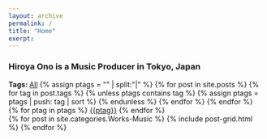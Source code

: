 ```yaml
---
layout: archive
permalink: /
title: "Home"
exerpt: 
---
```

<h3 class="home">Hiroya Ono is a Music Producer in Tokyo, Japan</h3>
<div class="filter">
  <strong>Tags: </strong>
  <a href="javascript: void(0)" class="filter-link all current">All</a>
  {% assign ptags = "" | split:"|"  %}
  {% for post in site.posts %}
  {% for tag in post.tags %}
  {% unless ptags contains tag %}
  {% assign ptags = ptags | push: tag | sort %}
  {% endunless %}
  {% endfor %}
  {% endfor %}
  {% for ptag in ptags %}
  <a href="javascript: void(0)" class="filter-link" data-tag="{{ptag}}">{{ptag}}</a>
  {% endfor %}
</div>
<div class="tiles">
{% for post in site.categories.Works-Music %}
	{% include post-grid.html %}
{% endfor %}
</div><!-- /.tiles -->
